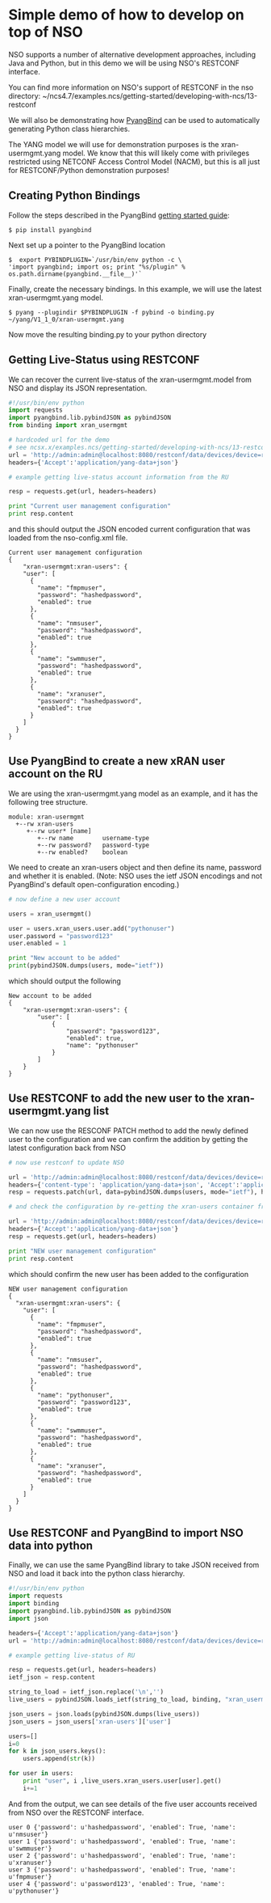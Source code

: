 # Simple demo of how to develop on top of NSO

NSO supports a number of alternative development approaches, including Java and Python, but in this demo we will be using NSO's RESTCONF interface.

You can find more information on NSO's support of RESTCONF in the nso directory:
~/ncs4.7/examples.ncs/getting-started/developing-with-ncs/13-restconf

We will also be demonstrating how [PyangBind](http://pynms.io/pyangbind/) can be used to automatically generating Python class hierarchies.

The YANG model we will use for demonstration purposes is the xran-usermgmt.yang model. We know that this will likely come with privileges restricted using NETCONF Access Control Model (NACM), but this is all just for RESTCONF/Python demonstration purposes!

## Creating  Python Bindings

Follow the steps described in the PyangBind [getting started guide](http://pynms.io/pyangbind/getting_started/):


    $ pip install pyangbind

Next set up a pointer to the PyangBind location

    $  export PYBINDPLUGIN=`/usr/bin/env python -c \
    'import pyangbind; import os; print "%s/plugin" % os.path.dirname(pyangbind.__file__)'`

Finally, create the necessary bindings. In this example, we will use the latest xran-usermgmt.yang model.

    $ pyang --plugindir $PYBINDPLUGIN -f pybind -o binding.py ~/yang/V1_1_0/xran-usermgmt.yang

Now move the resulting binding.py to your python directory

## Getting Live-Status using RESTCONF

We can recover the current live-status of the xran-usermgmt.model from NSO and display its JSON representation.

``` python
#!/usr/bin/env python  
import requests  
import pyangbind.lib.pybindJSON as pybindJSON  
from binding import xran_usermgmt  

# hardcoded url for the demo  
# see ncsx.x/examples.ncs/getting-started/developing-with-ncs/13-restconf for more information  
url = 'http://admin:admin@localhost:8080/restconf/data/devices/device=rusim0/live-status/xran-usermgmt:xran-users'  
headers={'Accept':'application/yang-data+json'}  

# example getting live-status account information from the RU  

resp = requests.get(url, headers=headers)  

print "Current user management configuration"  
print resp.content
```

and this should output the JSON encoded current configuration that was loaded from the nso-config.xml file.

    Current user management configuration
    {
        "xran-usermgmt:xran-users": {
        "user": [
          {
            "name": "fmpmuser",
            "password": "hashedpassword",
            "enabled": true
          },
          {
            "name": "nmsuser",
            "password": "hashedpassword",
            "enabled": true
          },
          {
            "name": "swmmuser",
            "password": "hashedpassword",
            "enabled": true
          },
          {
            "name": "xranuser",
            "password": "hashedpassword",
            "enabled": true
          }
        ]
      }
    }

## Use PyangBind to create a new xRAN user account on the RU

We are using the xran-usermgmt.yang model as an example, and it has the following tree structure.

    module: xran-usermgmt
      +--rw xran-users
         +--rw user* [name]
            +--rw name        username-type
            +--rw password?   password-type
            +--rw enabled?    boolean

We need to create an xran-users object and then define its name, password and whether it is enabled. (Note: NSO uses the ietf JSON encodings and not PyangBind's default open-configuration encoding.)


``` python
# now define a new user account  

users = xran_usermgmt()  

user = users.xran_users.user.add("pythonuser")  
user.password = "password123"  
user.enabled = 1  

print "New account to be added"  
print(pybindJSON.dumps(users, mode="ietf"))
```

which should output the following

    New account to be added
    {
        "xran-usermgmt:xran-users": {
            "user": [
                {
                    "password": "password123",
                    "enabled": true,
                    "name": "pythonuser"
                }
            ]
        }
    }

## Use RESTCONF to add the new user to the xran-usermgmt.yang list

We can now use the RESCONF PATCH method to add the newly defined user to the configuration and we can confirm the addition by getting the latest configuration back from NSO

``` python
# now use restconf to update NSO  

url = 'http://admin:admin@localhost:8080/restconf/data/devices/device=rusim0/config/xran-usermgmt:xran-users'  
headers={'content-type': 'application/yang-data+json', 'Accept':'application/yang-data+json'}  
resp = requests.patch(url, data=pybindJSON.dumps(users, mode="ietf"), headers=headers)  

# and check the configuration by re-getting the xran-users container from NSO

url = 'http://admin:admin@localhost:8080/restconf/data/devices/device=rusim0/live-status/xran-usermgmt:xran-users'  
headers={'Accept':'application/yang-data+json'}  
resp = requests.get(url, headers=headers)  

print "NEW user management configuration"  
print resp.content
```

which should confirm the new user has been added to the configuration

    NEW user management configuration
    {
      "xran-usermgmt:xran-users": {
        "user": [
          {
            "name": "fmpmuser",
            "password": "hashedpassword",
            "enabled": true
          },
          {
            "name": "nmsuser",
            "password": "hashedpassword",
            "enabled": true
          },
          {
            "name": "pythonuser",
            "password": "password123",
            "enabled": true
          },
          {
            "name": "swmmuser",
            "password": "hashedpassword",
            "enabled": true
          },
          {
            "name": "xranuser",
            "password": "hashedpassword",
            "enabled": true
          }
        ]
      }
    }

## Use RESTCONF and PyangBind to import NSO data into python

Finally, we can use the same PyangBind library to take JSON received from NSO and load it back into the python class hierarchy.

``` python
#!/usr/bin/env python
import requests
import binding
import pyangbind.lib.pybindJSON as pybindJSON
import json

headers={'Accept':'application/yang-data+json'}
url = 'http://admin:admin@localhost:8080/restconf/data/devices/device=rusim0/live-status/xran-usermgmt:xran-users'

# example getting live-status of RU

resp = requests.get(url, headers=headers)
ietf_json = resp.content

string_to_load = ietf_json.replace('\n','')
live_users = pybindJSON.loads_ietf(string_to_load, binding, "xran_usermgmt")

json_users = json.loads(pybindJSON.dumps(live_users))
json_users = json_users['xran-users']['user']

users=[]
i=0
for k in json_users.keys():
    users.append(str(k))

for user in users:
    print "user", i ,live_users.xran_users.user[user].get()
    i+=1
```
And from the output, we can see details of the five user accounts received from NSO over the RESTCONF interface.

    user 0 {'password': u'hashedpassword', 'enabled': True, 'name': u'nmsuser'}
    user 1 {'password': u'hashedpassword', 'enabled': True, 'name': u'swmmuser'}
    user 2 {'password': u'hashedpassword', 'enabled': True, 'name': u'xranuser'}
    user 3 {'password': u'hashedpassword', 'enabled': True, 'name': u'fmpmuser'}
    user 4 {'password': u'password123', 'enabled': True, 'name': u'pythonuser'}
